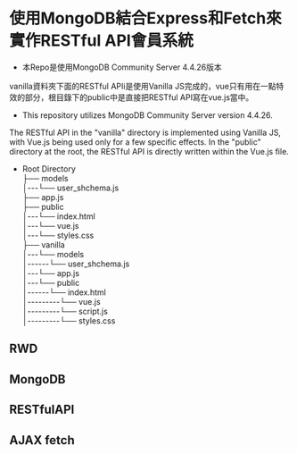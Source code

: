 # 使用MongoDB結合Express和Fetch來實作RESTful API會員系統
- 本Repo是使用MongoDB Community Server 4.4.26版本

vanilla資料夾下面的RESTful APIi是使用Vanilla JS完成的，vue只有用在一點特效的部分，根目錄下的public中是直接把RESTful API寫在vue.js當中。

- This repository utilizes MongoDB Community Server version 4.4.26.

The RESTful API in the "vanilla" directory is implemented using Vanilla JS, with Vue.js being used only for a few specific effects.
In the "public" directory at the root, the RESTful API is directly written within the Vue.js file.

- Root Directory<br>
  ├── models<br>
  │---└── user_shchema.js<br>
  ├── app.js<br>
  ├── public<br>
  │---└── index.html<br>
  │---└── vue.js<br>
  │---└── styles.css<br>
  ├── vanilla<br>
  │---└── models<br>
  │------└── user_shchema.js<br>
  │---└── app.js<br>
  │---└── public<br>
  │------└── index.html<br>
  │---------└── vue.js<br>
  │---------└── script.js<br>
  │---------└── styles.css<br>
  
## RWD

## MongoDB

## RESTfulAPI

## AJAX fetch

